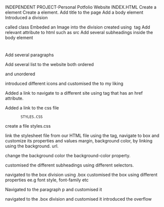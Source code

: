 INDEPENDENT PROJECT-Personal Potfolio Website
        INDEX.HTML
Create a <!DOCTYPE html> element
Create a <html></html> element.
Add title to the page <title></title>
Add a body element <body></body>
Introduced a division <div></div> called class
Embeded an Image into the division created using <img> tag
Add relevant attribute to html such as src
Add several subheadings inside the body element <h1></h1>
Add several paragraphs <p></p>

Add several list to the website both ordered <ol></ol> and unordered <ul></ul>
introduced different icons and customised the to my liking

Added a link to navigate to a different site using <a> tag that has an href attribute.

Added a link to the css file

           STYLES.CSS

create a file styles.css

link the stylesheet file from our HTML file using the <link> tag, 
navigate to box and customize its properties and values margin, background color, by linking using the background. url.

change the background color the background-color property.

customised the different subheadings using different selectors.

navigated to the box division using .box
customised the box using different properties ee.g font style, font-family etc

Navigated to the paragraph p and customised it

navigated to the .box division and customised it
introduced the overflow